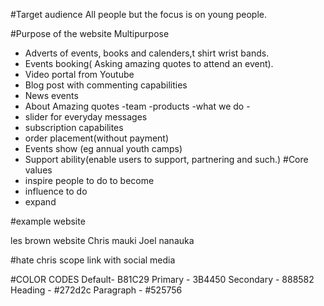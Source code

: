 #Target audience 
All people but the focus is on young people.

#Purpose of the website
Multipurpose
- Adverts of events, books and calenders,t shirt wrist bands.
- Events booking( Asking amazing quotes to attend an event).
- Video portal from Youtube
- Blog post with commenting capabilities
- News events
- About Amazing quotes -team -products -what we do -
- slider for everyday messages
- subscription capabilites
- order placement(without payment)
- Events show (eg annual youth camps)
- Support ability(enable users to support, partnering and such.)
#Core values
- inspire people to do to become
- influence to do
- expand

#example website

les brown website
Chris mauki
Joel nanauka

#hate
chris
scope
link with social media


#COLOR CODES
 Default- B81C29
 Primary - 3B4450
 Secondary - 888582
 Heading - #272d2c
 Paragraph - #525756


